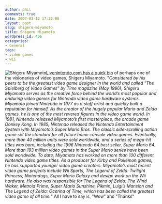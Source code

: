 ```yaml
---
author: phil
comments: true
date: 2007-03-12 17:22:08
layout: post
slug: shigeru-miyamoto
title: Shigeru Miyamoto
wordpress_id: 456
categories:
- General
tags:
- video games
- wii
---
```


![Shigeru Miyamoto](http://fak3r.com/wp-content/uploads/2007/03/shigeru-miyamoto.jpg)[Livenintendo.com has a quick bio](http://livenintendo.com/2007/03/09/shigeru-miyamoto-biography/) of perhaps one of the visionaries of video games, Shigeru Miyamoto.  "_Considered by his peers to be the greatest video game designer in the world and called “The Spielberg of Video Games” by Time magazine (May 1996), Shigeru Miyamoto serves as the creative force behind the world’s most popular and enduring video games for Nintendo video game hardware systems.  Miyamoto joined Nintendo in 1977 as a staff artist and quickly built a reputation for himself. As the creator of the hugely popular Mario and Zelda games, he is one of the most revered figures in the video game world. In 1981, Nintendo released Miyamoto’s first masterpiece, the arcade game Donkey Kong. In 1985, Nintendo released the Nintendo Entertainment System with Miyamoto’s Super Mario Bros. The classic side-scrolling action game set the standard for all future home console video games. Eventually, more than 40 million units were sold worldwide, and a series of mega-hit titles was born, including the 1996 Nintendo 64 best seller, Super Mario 64. More than 193 million video games in the Super Mario series have been sold worldwide. To date, Miyamoto has worked on more than 100 different Nintendo video game titles. As a producer for Kirby and Pokémon games, he has supported younger video game creators. Miyamoto’s most recent video game projects include Wii Sports, The Legend of Zelda: Twilight Princess, Nintendogs, Super Mario Galaxy and design work on the Wii hardware. He also was responsible for The Legend of Zelda: The Wind Waker, Metroid Prime, Super Mario Sunshine, Pikmin, Luigi’s Mansion and The Legend of Zelda: Ocarina of Time, which has been called the greatest video game of all time._"  All I have to say is, "Wow" and "Thanks"
